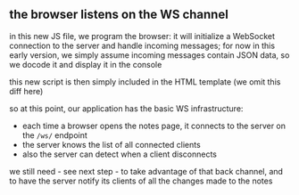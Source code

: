 ## the browser listens on the WS channel

in this new JS file, we program the browser: it will initialize a WebSocket
connection to the server and handle incoming messages; for now in this early
version, we simply assume incoming messages contain JSON data, so we docode it
and display it in the console

this new script is then simply included in the HTML template (we omit this diff here)

so at this point, our application has the basic WS infrastructure:

- each time a browser opens the notes page, it connects to the server on the `/ws/` endpoint
- the server knows the list of all connected clients
- also the server can detect when a client disconnects

we still need - see next step - to take advantage of that back channel, and to
have the server notify its clients of all the changes made to the notes
